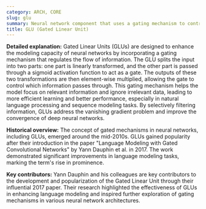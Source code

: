 ```yaml
---
category: ARCH, CORE
slug: glu
summary: Neural network component that uses a gating mechanism to control information flow, improving model efficiency and performance.
title: GLU (Gated Linear Unit)
---
```


**Detailed explanation:** Gated Linear Units (GLUs) are designed to enhance the modeling capacity of neural networks by incorporating a gating mechanism that regulates the flow of information. The GLU splits the input into two parts: one part is linearly transformed, and the other part is passed through a sigmoid activation function to act as a gate. The outputs of these two transformations are then element-wise multiplied, allowing the gate to control which information passes through. This gating mechanism helps the model focus on relevant information and ignore irrelevant data, leading to more efficient learning and better performance, especially in natural language processing and sequence modeling tasks. By selectively filtering information, GLUs address the vanishing gradient problem and improve the convergence of deep neural networks.

**Historical overview:** The concept of gated mechanisms in neural networks, including GLUs, emerged around the mid-2010s. GLUs gained popularity after their introduction in the paper "Language Modeling with Gated Convolutional Networks" by Yann Dauphin et al. in 2017. The work demonstrated significant improvements in language modeling tasks, marking the term's rise in prominence.

**Key contributors:** Yann Dauphin and his colleagues are key contributors to the development and popularization of the Gated Linear Unit through their influential 2017 paper. Their research highlighted the effectiveness of GLUs in enhancing language modeling and inspired further exploration of gating mechanisms in various neural network architectures.